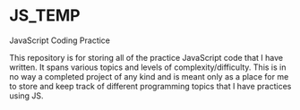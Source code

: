 # JS_TEMP
JavaScript Coding Practice

This repository is for storing all of the practice JavaScript code that I have written.  It spans various topics and levels of complexity/difficulty.  This is in no way a completed project of any kind and is meant only as a place for me to store and keep track of different programming topics that I have practices using JS.
